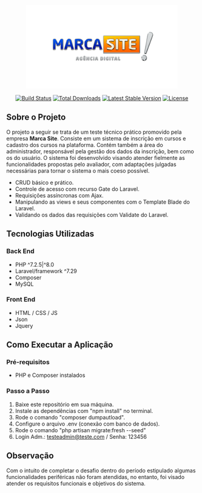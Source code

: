 <p align="center"><a href="https://www.marcasite.com.br" target="_blank"><img src="https://github.com/edsonmas/MarcaSite/blob/main/LogoMarcaSite.png" width="400"></a></p>

<p align="center">
<a href="https://travis-ci.org/laravel/framework"><img src="https://travis-ci.org/laravel/framework.svg" alt="Build Status"></a>
<a href="https://packagist.org/packages/laravel/framework"><img src="https://poser.pugx.org/laravel/framework/d/total.svg" alt="Total Downloads"></a>
<a href="https://packagist.org/packages/laravel/framework"><img src="https://poser.pugx.org/laravel/framework/v/stable.svg" alt="Latest Stable Version"></a>
<a href="https://github.com/edsonmas/MarcaSite/blob/main/LICENSE"><img src="https://poser.pugx.org/laravel/framework/license.svg" alt="License"></a>
</p>

## Sobre o Projeto 

O projeto a seguir se trata de um teste técnico prático promovido pela empresa <strong>Marca Site</strong>. Consiste em um sistema de inscrição em cursos e cadastro dos cursos na plataforma. Contém também a área do administrador, responsável pela gestão dos dados da inscrição, bem como os do usuário. O sistema foi desenvolvido visando atender fielmente as funcionalidades propostas pelo avaliador, com adaptações julgadas necessárias para tornar o sistema o mais coeso possível. 


- CRUD básico e prático.
- Controle de acesso com recurso Gate do Laravel. 
- Requisições assíncronas com Ajax.
- Manipulando as views e seus componentes com o Template Blade do Laravel.
- Validando os dados das requisições com Validate do Laravel. 



## Tecnologias Utilizadas 

### Back End
- PHP ^7.2.5|^8.0
- Laravel/framework ^7.29
- Composer 
- MySQL 

### Front End
- HTML / CSS / JS 
- Json 
- Jquery 

## Como Executar a Aplicação 

### Pré-requisitos 
- PHP e Composer instalados

### Passo a Passo 
1. Baixe este repositório em sua máquina. 
2. Instale as dependências com "npm install" no terminal. 
3. Rode o comando "composer dumpautload".  
4. Configure o arquivo .env (conexão com banco de dados). 
5. Rode o comando "php artisan migrate:fresh --seed"  
6. Login Adm.: testeadmin@teste.com / Senha: 123456

## Observação

Com o intuito de completar o desafio dentro do período estipulado algumas funcionalidades periféricas não foram atendidas, no entanto, foi visado atender os requisitos funcionais e objetivos do sistema. 


